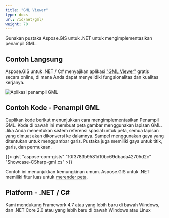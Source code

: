 ```yaml
---
title: "GML Viewer"
type: docs
url: /id/net/gml/
weight: 70
---
```


Gunakan pustaka Aspose.GIS untuk .NET untuk mengimplementasikan penampil GML.

## **Contoh Langsung**

Aspose.GIS untuk .NET / C# menyajikan aplikasi ["GML Viewer"](https://products.aspose.app/gis/viewer/gml) gratis secara online, di mana Anda dapat menyelidiki fungsionalitas dan kualitas kerjanya.

![Aplikasi penampil GML](viewer.png)

## **Contoh Kode - Penampil GML**

Cuplikan kode berikut menunjukkan cara mengimplementasikan Penampil GML. Kode di bawah ini membuat peta gambar menggunakan lapisan GML. Jika Anda menentukan sistem referensi spasial untuk peta, semua lapisan yang dimuat akan dikonversi ke dalamnya.
Sampel menggunakan gaya yang ditentukan untuk menggambar garis. Pustaka juga memiliki gaya untuk titik, garis, dan permukaan.

{{< gist "aspose-com-gists" "10f3783b9581d10bc69dbada42705d2c" "Showcase-CSharp-gml.cs" >}}

Contoh ini menunjukkan kemungkinan umum. Aspose.GIS untuk .NET memiliki fitur luas untuk [merender peta](https://docs.aspose.com/gis/net/map-rendering/).

## **Platform - .NET / C#**

Kami mendukung Framework 4.7 atau yang lebih baru di bawah Windows, dan .NET Core 2.0 atau yang lebih baru di bawah Windows atau Linux
